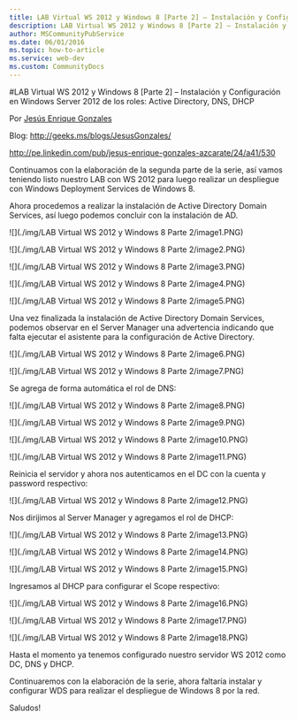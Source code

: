 ```yaml
---
title: LAB Virtual WS 2012 y Windows 8 [Parte 2] – Instalación y Configuración en Windows Server 2012 de los roles- Active Directory, DNS, DHCP
description: LAB Virtual WS 2012 y Windows 8 [Parte 2] – Instalación y Configuración en Windows Server 2012 de los roles- Active Directory, DNS, DHCP
author: MSCommunityPubService
ms.date: 06/01/2016
ms.topic: how-to-article
ms.service: web-dev
ms.custom: CommunityDocs
---
```








#LAB Virtual WS 2012 y Windows 8 [Parte 2] – Instalación y Configuración en Windows Server 2012 de los roles: Active Directory, DNS, DHCP

Por [Jesús Enrique
Gonzales](http://mvp.microsoft.com/en-us/mvp/Jesus%20Enrique%20Gonzales%20Azcarate-5000714)

Blog: <http://geeks.ms/blogs/JesusGonzales/>

<http://pe.linkedin.com/pub/jesus-enrique-gonzales-azcarate/24/a41/530>

Continuamos con la elaboración de la segunda parte de la serie, así
vamos teniendo listo nuestro LAB con WS 2012 para luego realizar un
despliegue con Windows Deployment Services de Windows 8.

Ahora procedemos a realizar la instalación de Active Directory Domain
Services, así luego podemos concluir con la instalación de AD.

![](./img/LAB Virtual WS 2012 y Windows 8 Parte 2/image1.PNG)

![](./img/LAB Virtual WS 2012 y Windows 8 Parte 2/image2.PNG)
    

![](./img/LAB Virtual WS 2012 y Windows 8 Parte 2/image3.PNG)
    

![](./img/LAB Virtual WS 2012 y Windows 8 Parte 2/image4.PNG)
    

![](./img/LAB Virtual WS 2012 y Windows 8 Parte 2/image5.PNG)
    

Una vez finalizada la instalación de Active Directory Domain Services,
podemos observar en el Server Manager una advertencia indicando que
falta ejecutar el asistente para la configuración de Active Directory. 

![](./img/LAB Virtual WS 2012 y Windows 8 Parte 2/image6.PNG)
    

![](./img/LAB Virtual WS 2012 y Windows 8 Parte 2/image7.PNG)
    

Se agrega de forma automática el rol de DNS:

![](./img/LAB Virtual WS 2012 y Windows 8 Parte 2/image8.PNG)
    

![](./img/LAB Virtual WS 2012 y Windows 8 Parte 2/image9.PNG)
    

![](./img/LAB Virtual WS 2012 y Windows 8 Parte 2/image10.PNG)
    

![](./img/LAB Virtual WS 2012 y Windows 8 Parte 2/image11.PNG)
    

Reinicia el servidor y ahora nos autenticamos en el DC con la cuenta y
password respectivo:

![](./img/LAB Virtual WS 2012 y Windows 8 Parte 2/image12.PNG)
    

Nos dirijimos al Server Manager y agregamos el rol de DHCP:

![](./img/LAB Virtual WS 2012 y Windows 8 Parte 2/image13.PNG)
    

![](./img/LAB Virtual WS 2012 y Windows 8 Parte 2/image14.PNG)
    

![](./img/LAB Virtual WS 2012 y Windows 8 Parte 2/image15.PNG)
    

Ingresamos al DHCP para configurar el Scope respectivo:

![](./img/LAB Virtual WS 2012 y Windows 8 Parte 2/image16.PNG)
    

![](./img/LAB Virtual WS 2012 y Windows 8 Parte 2/image17.PNG)
    

![](./img/LAB Virtual WS 2012 y Windows 8 Parte 2/image18.PNG)
    

Hasta el momento ya tenemos configurado nuestro servidor WS 2012 como
DC, DNS y DHCP.

Continuaremos con la elaboración de la serie, ahora faltaría instalar y
configurar WDS para realizar el despliegue de Windows 8 por la red.

Saludos!


